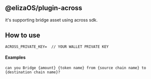 ## @elizaOS/plugin-across
it's supporting bridge asset using across sdk.

## How to use
```
ACROSS_PRIVATE_KEY=  // YOUR WALLET PRIVATE KEY
```

#### Examples
```
can you Bridge {amount} {token name} from {source chain name} to {destination chain name}?
```
